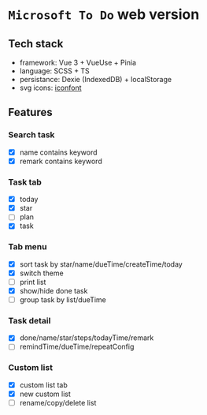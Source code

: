 # `Microsoft To Do` web version

## Tech stack

- framework: Vue 3 + VueUse + Pinia
- language: SCSS + TS
- persistance: Dexie (IndexedDB) + localStorage
- svg icons: [iconfont](https://www.iconfont.cn/)

## Features

### Search task

- [x] name contains keyword
- [x] remark contains keyword

### Task tab

- [x] today
- [x] star
- [ ] plan
- [x] task

### Tab menu

- [x] sort task by star/name/dueTime/createTime/today
- [x] switch theme
- [ ] print list
- [x] show/hide done task
- [ ] group task by list/dueTime

### Task detail

- [x] done/name/star/steps/todayTime/remark
- [ ] remindTime/dueTime/repeatConfig

### Custom list

- [x] custom list tab
- [x] new custom list
- [ ] rename/copy/delete list